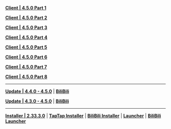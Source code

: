 **[Client | 4.5.0  Part 1](https://autopatchcn.yuanshen.com/client_app/download/pc_zip/20240301202812_kIdgwLMrsEqWTonu/YuanShen_4.5.0.zip.001)**

**[Client | 4.5.0  Part 2](https://autopatchcn.yuanshen.com/client_app/download/pc_zip/20240301202812_kIdgwLMrsEqWTonu/YuanShen_4.5.0.zip.002)**

**[Client | 4.5.0  Part 3](https://autopatchcn.yuanshen.com/client_app/download/pc_zip/20240301202812_kIdgwLMrsEqWTonu/YuanShen_4.5.0.zip.003)**

**[Client | 4.5.0  Part 4](https://autopatchcn.yuanshen.com/client_app/download/pc_zip/20240301202812_kIdgwLMrsEqWTonu/YuanShen_4.5.0.zip.004)**

**[Client | 4.5.0  Part 5](https://autopatchcn.yuanshen.com/client_app/download/pc_zip/20240301202812_kIdgwLMrsEqWTonu/YuanShen_4.5.0.zip.005)**

**[Client | 4.5.0  Part 6](https://autopatchcn.yuanshen.com/client_app/download/pc_zip/20240301202812_kIdgwLMrsEqWTonu/YuanShen_4.5.0.zip.006)**

**[Client | 4.5.0  Part 7](https://autopatchcn.yuanshen.com/client_app/download/pc_zip/20240301202812_kIdgwLMrsEqWTonu/YuanShen_4.5.0.zip.007)**

**[Client | 4.5.0  Part 8](https://autopatchcn.yuanshen.com/client_app/download/pc_zip/20240301202812_kIdgwLMrsEqWTonu/YuanShen_4.5.0.zip.008)**

---

**[Update | 4.4.0 - 4.5.0](https://autopatchcn.yuanshen.com/client_app/update/hk4e_cn/18/game_4.4.0_4.5.0_hdiff_CIwumTVOpUcZ2tJs.zip)** | **[BiliBili](https://autopatchcn.yuanshen.com/client_app/update/hk4e_cn/17/game_4.4.0_4.5.0_hdiff_f4ZSij5I2Y6KOyv1.zip)**

**[Update | 4.3.0 - 4.5.0](https://autopatchcn.yuanshen.com/client_app/update/hk4e_cn/18/game_4.3.0_4.5.0_hdiff_i8tfbRlghGEKuVTq.zip)** | **[BiliBili](https://autopatchcn.yuanshen.com/client_app/update/hk4e_cn/17/game_4.3.0_4.5.0_hdiff_HQjE0DvgeJRd2Uhx.zip)**

---

**[Installer | 2.33.3.0](https://autopatchcn.yuanshen.com/client_app/download/launcher/20240301202523_WtadwjsZOH2Nj6AJ/mihoyo/yuanshen_setup_20240223213926.exe)** | **[TapTap Installer](https://autopatchcn.yuanshen.com/client_app/download/launcher/20240301202523_WtadwjsZOH2Nj6AJ/taptap/yuanshen_setup_20240223214037.exe)** | **[BiliBili Installer](https://pkg.biligame.com/games/yuanshen_setup_20240223202519/177217/yuanshen_setup_20240223202519.exe)** | **[Launcher](https://autopatchcn.yuanshen.com/client_app/update/hk4e_cn/18/update_20240224023113_392b064aXOYWldCU.zip)** | **[BiliBili Launcher](https://autopatchcn.yuanshen.com/client_app/update/hk4e_cn/17/update_20240223211141_392b064aYC427Qg6.zip)**
